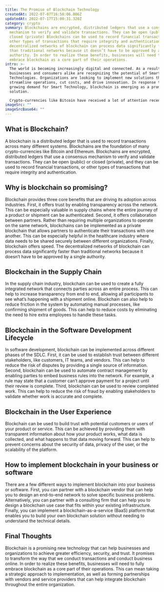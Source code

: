 ```yaml
---
title: The Promise of Blockchain Technology
createdAt: 2022-07-07T16:58:06.806Z
updatedAt: 2022-07-17T15:00:31.320Z
category: crypto
summary: Blockchains are encrypted, distributed ledgers that use a consensus
  mechanism to verify and validate transactions. They can be open (public) or
  closed (private) Blockchains can be used to record financial transactions, or
  other types of transactions that require integrity and authentication. The
  decentralized networks of blockchain can process data significantly faster
  than traditional networks because it doesn’t have to be approved by a single
  authority. In order to realize these benefits, businesses will need to fully
  embrace blockchain as a core part of their operations.
intro: >-
  The world is becoming increasingly digital and connected. As a result,
  businesses and consumers alike are recognizing the potential of Smart
  Technologies. Organizations are looking to implement new solutions that can
  streamline operations, cut costs, and drive innovation. In response to this
  growing demand for Smart Technology, blockchain is emerging as a promising
  solution.

  Crypto-currencies like Bitcoin have received a lot of attention recently because they use blockchain technology as their foundation – something called a “proof-of-work” mechanism that validates transactions on the network through verification by many different users. The implications of blockchain go far beyond just these applications though, extending into almost every industry. In this blog post we will explore the opportunities that come from integrating blockchain in your business processes or software development life cycle (SDLC).
imageSrc: ""
imageSrcBase64: ""
---
```


## What is Blockchain?

A blockchain is a distributed ledger that is used to record transactions across many different systems. Blockchains are the foundation of many crypto-currencies like Bitcoin and Ethereum. Blockchains are encrypted, distributed ledgers that use a consensus mechanism to verify and validate transactions. They can be open (public) or closed (private), and they can be used to record financial transactions, or other types of transactions that require integrity and authentication.

## Why is blockchain so promising?

Blockchain provides three core benefits that are driving its adoption across industries. First, it offers trust by enabling transparency across the network. This can be especially valuable in supply chains where the entire journey of a product or shipment can be authenticated. Second, it offers collaboration between partners. Rather than requiring multiple organizations to operate on the same network, blockchains can be implemented as a private blockchain that allows partners to authenticate their transactions with one another. This can be especially helpful in the healthcare industry where data needs to be shared securely between different organizations. Finally, blockchain offers speed. The decentralized networks of blockchain can process data significantly faster than traditional networks because it doesn’t have to be approved by a single authority.

## Blockchain in the Supply Chain

In the supply chain industry, blockchain can be used to create a fully integrated network that connects parties across an entire process. This can help to increase transparency from end to end, allowing all participants to see what’s happening with a shipment online. Blockchain can also help to reduce friction in the system by automating manual processes, like confirming shipment of goods. This can help to reduce costs by eliminating the need to hire extra employees to handle these tasks.

## Blockchain in the Software Development Lifecycle

In software development, blockchain can be implemented across different phases of the SDLC. First, it can be used to establish trust between different stakeholders, like customers, IT teams, and vendors. This can help to reduce the risk of disputes by providing a single source of information. Second, blockchain can be used to automate contract management by enabling parties to embed business rules into the network. For example, a rule may state that a customer can’t approve payment for a project until their review is complete. Third, blockchain can be used to review completed work. This can help to reduce the risk of fraud by enabling stakeholders to validate whether work is accurate and complete.

## Blockchain in the User Experience

Blockchain can be used to build trust with potential customers or users of your product or service. This can be achieved by providing them with transparent information about how your product works, what data is collected, and what happens to that data moving forward. This can help to prevent concerns about the security of data, privacy of the user, or the scalability of the platform.

## How to implement blockchain in your business or software

There are a few different ways to implement blockchain into your business or software. First, you can partner with a blockchain vendor that can help you to design an end-to-end network to solve specific business problems. Alternatively, you can partner with a consulting firm that can help you to design a blockchain use case that fits within your existing infrastructure. Finally, you can implement a blockchain-as-a-service (BaaS) platform that enables you to build your own blockchain solution without needing to understand the technical details.

## Final Thoughts

Blockchain is a promising new technology that can help businesses and organizations to achieve greater efficiency, security, and trust. It promises to transform the way that we conduct transactions and conduct business online. In order to realize these benefits, businesses will need to fully embrace blockchain as a core part of their operations. This can mean taking a strategic approach to implementation, as well as forming partnerships with vendors and service providers that can help integrate blockchain throughout the entire organization.
